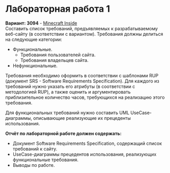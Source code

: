 # Лабораторная работа 1
**Вариант: 3094** - [Minecraft Inside](https://minecraft-inside.ru/) \
Составить список требований, предъявляемых к разрабатываемому веб-сайту (в соответствии с вариантом). Требования должны делиться на следующие категории:
- Функциональные.
    - Требования пользователей сайта.
    - Требования владельцев сайта.
- Нефункциональные.

Требования необходимо оформить в соответствии с шаблонами RUP (документ SRS - Software Requirements Specification). Для каждого из требований нужно указать его атрибуты (в соответствии с методологией RUP), а также оценить и аргументировать приблизительное количество часов, требующихся на реализацию этого требования.

Для функциональных требований нужно составить UML UseCase-диаграммы, описывающие реализующие их прецеденты использования.

**Отчёт по лабораторной работе должен содержать:**
- Документ Software Requirements Specification, содержащий список требований к сайту.
- UseCase-диаграммы прецедентов использования, реализующих функциональные требования.
- Выводы по работе.

